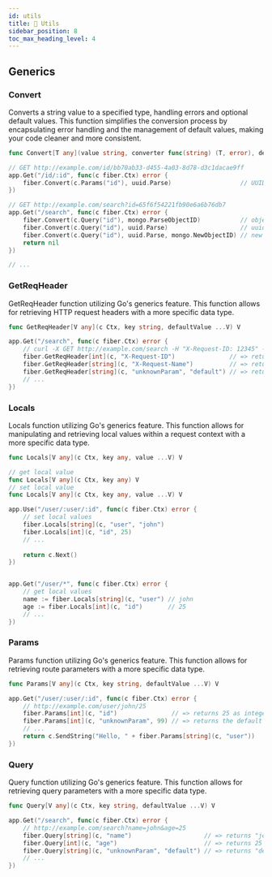 ```yaml
---
id: utils
title: 🧰 Utils
sidebar_position: 8
toc_max_heading_level: 4
---
```


## Generics

### Convert

Converts a string value to a specified type, handling errors and optional default values.
This function simplifies the conversion process by encapsulating error handling and the management of default values, making your code cleaner and more consistent.

```go title="Signature"
func Convert[T any](value string, converter func(string) (T, error), defaultValue ...T) (T, error)
```

```go title="Example"
// GET http://example.com/id/bb70ab33-d455-4a03-8d78-d3c1dacae9ff
app.Get("/id/:id", func(c fiber.Ctx) error {
    fiber.Convert(c.Params("id"), uuid.Parse)                   // UUID(bb70ab33-d455-4a03-8d78-d3c1dacae9ff), nil
})

// GET http://example.com/search?id=65f6f54221fb90e6a6b76db7
app.Get("/search", func(c fiber.Ctx) error {
    fiber.Convert(c.Query("id"), mongo.ParseObjectID)           // objectid(65f6f54221fb90e6a6b76db7), nil
    fiber.Convert(c.Query("id"), uuid.Parse)                    // uuid.Nil, error(cannot parse given uuid)
    fiber.Convert(c.Query("id"), uuid.Parse, mongo.NewObjectID) // new object id generated and return nil as error.
    return nil
})

// ...
```

### GetReqHeader

GetReqHeader function utilizing Go's generics feature.
This function allows for retrieving HTTP request headers with a more specific data type.

```go title="Signature"
func GetReqHeader[V any](c Ctx, key string, defaultValue ...V) V
```

```go title="Example"
app.Get("/search", func(c fiber.Ctx) error {
    // curl -X GET http://example.com/search -H "X-Request-ID: 12345" -H "X-Request-Name: John"
    fiber.GetReqHeader[int](c, "X-Request-ID")               // => returns 12345 as integer.
    fiber.GetReqHeader[string](c, "X-Request-Name")          // => returns "John" as string.
    fiber.GetReqHeader[string](c, "unknownParam", "default") // => returns "default" as string.
    // ...
})
```

### Locals

Locals function utilizing Go's generics feature.
This function allows for manipulating and retrieving local values within a request context with a more specific data type.

```go title="Signature"
func Locals[V any](c Ctx, key any, value ...V) V

// get local value
func Locals[V any](c Ctx, key any) V
// set local value
func Locals[V any](c Ctx, key any, value ...V) V
```

```go title="Example"
app.Use("/user/:user/:id", func(c fiber.Ctx) error {
    // set local values
    fiber.Locals[string](c, "user", "john")
    fiber.Locals[int](c, "id", 25)
    // ...
    
    return c.Next()
})


app.Get("/user/*", func(c fiber.Ctx) error {
    // get local values
    name := fiber.Locals[string](c, "user") // john
    age := fiber.Locals[int](c, "id")       // 25
    // ...
})
```

### Params

Params function utilizing Go's generics feature.
This function allows for retrieving route parameters with a more specific data type.

```go title="Signature"
func Params[V any](c Ctx, key string, defaultValue ...V) V
```

```go title="Example"
app.Get("/user/:user/:id", func(c fiber.Ctx) error {
    // http://example.com/user/john/25
    fiber.Params[int](c, "id")               // => returns 25 as integer.
    fiber.Params[int](c, "unknownParam", 99) // => returns the default 99 as integer.
    // ...
    return c.SendString("Hello, " + fiber.Params[string](c, "user"))
})
```

### Query

Query function utilizing Go's generics feature.
This function allows for retrieving query parameters with a more specific data type.

```go title="Signature"
func Query[V any](c Ctx, key string, defaultValue ...V) V
```

```go title="Example"
app.Get("/search", func(c fiber.Ctx) error {
    // http://example.com/search?name=john&age=25
    fiber.Query[string](c, "name")                    // => returns "john"
    fiber.Query[int](c, "age")                        // => returns 25 as integer.
    fiber.Query[string](c, "unknownParam", "default") // => returns "default" as string.
    // ...
})
```
